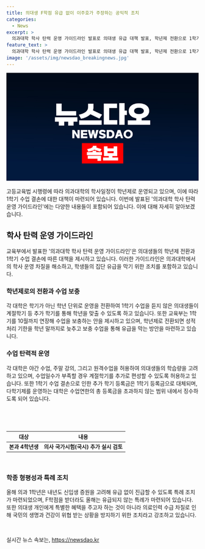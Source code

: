 ```yaml
---
title: 의대생 F학점 유급 없이 이주호가 주장하는 공익적 조치
categories:
  - News
excerpt: >
  의과대학 학사 탄력 운영 가이드라인 발표로 의대생 유급 대책 발표, 학년제 전환으로 1학기 결손 보충, 원격 수업과 야간·주말 수업 활용, 등록금 면제, 학년말까지 수업 가능, 국시 추가 실시 등 총체적 대책 발표. 사회적 이목 집중.
feature_text: >
  의과대학 학사 탄력 운영 가이드라인 발표로 의대생 유급 대책 발표, 학년제 전환으로 1학기 결손 보충, 원격 수업과 야간·주말 수업 활용, 등록금 면제, 학년말까지 수업 가능, 국시 추가 실시 등 총체적 대책 발표. 사회적 이목 집중.
image: '/assets/img/newsdao_breakingnews.jpg'
---
```


<p><img src="/assets/img/newsdao_breakingnews.jpg" alt="ranknews 속보" /></p>

<p>고등교육법 시행령에 따라 의과대학의 학사일정이 학년제로 운영되고 있으며, 이에 따라 1학기 수업 결손에 대한 대책이 마련되어 있습니다. 이번에 발표된 '의과대학 학사 탄력 운영 가이드라인'에는 다양한 내용들이 포함되어 있습니다. 이에 대해 자세히 알아보겠습니다. </p>

<h2 data-ke-size="size26">학사 탄력 운영 가이드라인</h2>

<p data-ke-size="size16">교육부에서 발표한 '의과대학 학사 탄력 운영 가이드라인'은 의대생들의 학년제 전환과 1학기 수업 결손에 따른 대책을 제시하고 있습니다. 이러한 가이드라인은 의과대학에서의 학사 운영 차질을 해소하고, 학생들의 집단 유급을 막기 위한 조치를 포함하고 있습니다.</p>

<h3 data-ke-size="size24">학년제로의 전환과 수업 보충</h3>

<p data-ke-size="size16">각 대학은 학기가 아닌 학년 단위로 운영을 전환하여 1학기 수업을 듣지 않은 의대생들이 계절학기 등 추가 학기를 통해 학년을 맞출 수 있도록 하고 있습니다. 또한 교육부는 1학기를 10월까지 연장해 수업을 보충하는 안을 제시하고 있으며, 학년제로 전환되면 성적 처리 기한을 학년 말까지로 늦추고 보충 수업을 통해 유급을 막는 방안을 마련하고 있습니다.</p>

<h3 data-ke-size="size24">수업 탄력적 운영</h3>

<p data-ke-size="size16">각 대학은 야간 수업, 주말 강의, 그리고 원격수업을 허용하여 의대생들의 학습량을 고려하고 있으며, 수업일수가 부족할 경우 계절학기를 추가로 편성할 수 있도록 허용하고 있습니다. 또한 1학기 수업 결손으로 인한 추가 학기 등록금은 1학기 등록금으로 대체되며, 다학기제를 운영하는 대학은 수업연한의 총 등록금을 초과하지 않는 범위 내에서 징수하도록 되어 있습니다.</p>

<p data-ke-size="size16">&nbsp;</p>

<p data-ke-size="size16">&nbsp;</p>

<table>
    <thead>
        <tr>
            <th><b>대상</b></th>
            <th><b>내용</b></th>
        </tr>
    </thead>
    <tbody>
        <tr>
            <td style="text-align: center; height: 17px;"><b>본과 4학년생</b></td>
            <td style="text-align: center; height: 17px;"><b>의사 국가시험(국시) 추가 실시 검토</b></td>
        </tr>
    </tbody>
</table>

<p data-ke-size="size16">&nbsp;</p>

<h3 data-ke-size="size24">학종 형평성과 특례 조치</h3>

<p data-ke-size="size16">올해 의과 1학년은 내년도 신입생 증원을 고려해 유급 없이 진급할 수 있도록 특례 조치가 마련되었으며, F학점을 받더라도 올해는 유급되지 않는 특례가 마련되어 있습니다. 또한 의대생 개인에게 특별한 혜택을 주고자 하는 것이 아니라 의료인력 수급 차질로 인해 국민의 생명과 건강이 위협 받는 상황을 방지하기 위한 조치라고 강조하고 있습니다.</p>

<p data-ke-size="size16">&nbsp;</p>
실시간 뉴스 속보는, <a href="https://newsdao.kr" rel="dofollow">https://newsdao.kr</a>


